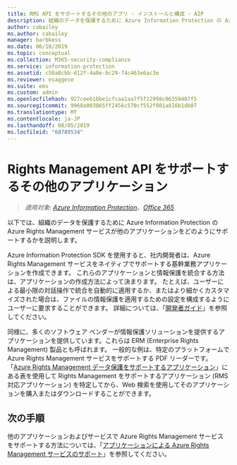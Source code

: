 ```yaml
---
title: RMS API をサポートするその他のアプリ - インストールと構成 - AIP
description: 組織のデータを保護するために Azure Information Protection の Azure Rights Management サービスが他のアプリケーションをどのようにサポートするかを理解します。
author: cabailey
ms.author: cabailey
manager: barbkess
ms.date: 06/18/2019
ms.topic: conceptual
ms.collection: M365-security-compliance
ms.service: information-protection
ms.assetid: c50a8cbb-d12f-4a0e-bc29-74c463e6ac3e
ms.reviewer: esaggese
ms.suite: ems
ms.custom: admin
ms.openlocfilehash: 927cee61bbe1cfcaa1aa7f5f22998c06359407f5
ms.sourcegitcommit: 9968a003865ff2456c570cf552f801a816b1db07
ms.translationtype: MT
ms.contentlocale: ja-JP
ms.lasthandoff: 08/05/2019
ms.locfileid: "68789534"
---
```

# <a name="other-applications-that-support-the-rights-management-apis"></a>Rights Management API をサポートするその他のアプリケーション

>*適用対象: [Azure Information Protection](https://azure.microsoft.com/pricing/details/information-protection)、[Office 365](https://download.microsoft.com/download/E/C/F/ECF42E71-4EC0-48FF-AA00-577AC14D5B5C/Azure_Information_Protection_licensing_datasheet_EN-US.pdf)*

以下では、組織のデータを保護するために Azure Information Protection の Azure Rights Management サービスが他のアプリケーションをどのようにサポートするかを説明します。

Azure Information Protection SDK を使用すると、社内開発者は、Azure Rights Management サービスをネイティブでサポートする基幹業務アプリケーションを作成できます。 これらのアプリケーションと情報保護を統合する方法は、アプリケーションの作成方法によって決まります。 たとえば、ユーザーによる最小限の対話操作で統合を自動的に適用するか、またはより細かくカスタマイズされた場合は、ファイルの情報保護を適用するための設定を構成するようにユーザーに要求することができます。 詳細については、「[開発者ガイド](./develop/developers-guide.md)」を参照してください。

同様に、多くのソフトウェア ベンダーが情報保護ソリューションを提供するアプリケーションを提供しています。これらは ERM (Enterprise Rights Management) 製品とも呼ばれます。 一般的な例は、特定のプラットフォームで Azure Rights Management サービスをサポートする PDF リーダーです。 「[Azure Rights Management データ保護をサポートするアプリケーション](./requirements-applications.md)」にある表を使用して Rights Management をサポートするアプリケーション (RMS 対応アプリケーション) を特定してから、Web 検索を使用してそのアプリケーションを購入またはダウンロードすることができます。

## <a name="next-steps"></a>次の手順

他のアプリケーションおよびサービスで Azure Rights Management サービスをサポートする方法については、「[アプリケーションによる Azure Rights Management サービスのサポート](applications-support.md)」を参照してください。
